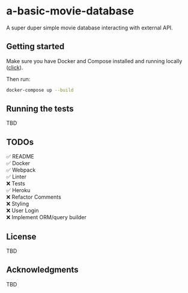 # a-basic-movie-database

A super duper simple movie database interacting with external API.

## Getting started

Make sure you have Docker and Compose installed and running locally ([click](https://www.docker.com)).

Then run:

```bash
docker-compose up --build
```

## Running the tests

TBD

## TODOs

✅ README\
✅ Docker\
✅ Webpack\
✅ Linter\
❌ Tests\
✅ Heroku\
❌ Refactor Comments\
❌ Styling\
❌ User Login\
❌ Implement ORM/query builder

## License

TBD

## Acknowledgments

TBD
